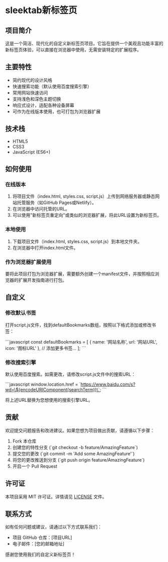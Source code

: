 # sleektab新标签页

## 项目简介

这是一个简洁、现代化的自定义新标签页项目。它旨在提供一个美观且功能丰富的新标签页体验，可以直接在浏览器中使用，无需安装特定的扩展程序。

## 主要特性

- 简约现代的设计风格
- 快速搜索功能（默认使用百度搜索引擎）
- 常用网站快速访问
- 支持浅色和深色主题切换
- 响应式设计，适配各种设备屏幕
- 可作为在线版本使用，也可打包为浏览器扩展

## 技术栈

- HTML5
- CSS3
- JavaScript (ES6+)

## 如何使用

### 在线版本

1. 将项目文件（index.html, styles.css, script.js）上传到网络服务器或静态网站托管服务（如GitHub Pages或Netlify）。
2. 在浏览器中访问托管的URL。
3. 可以使用"新标签页重定向"或类似的浏览器扩展，将此URL设置为新标签页。

### 本地使用

1. 下载项目文件（index.html, styles.css, script.js）到本地文件夹。
2. 在浏览器中打开index.html文件。

### 作为浏览器扩展使用

要将此项目打包为浏览器扩展，需要额外创建一个manifest文件，并按照相应浏览器的扩展开发指南进行打包。

## 自定义

### 修改默认书签

打开script.js文件，找到defaultBookmarks数组，按照以下格式添加或修改书签：

\`\`\`javascript
const defaultBookmarks = [
    { name: '网站名称', url: '网站URL', icon: '图标URL' },
    // 添加更多书签...
];
\`\`\`

### 修改搜索引擎

默认使用百度搜索。如需更改，请修改script.js文件中的搜索URL：

\`\`\`javascript
window.location.href = \`https://www.baidu.com/s?wd=\${encodeURIComponent(searchTerm)}\`;
\`\`\`

将上述URL替换为您想使用的搜索引擎URL。

## 贡献

欢迎提交问题报告和改进建议。如果您想为项目做出贡献，请遵循以下步骤：

1. Fork 本仓库
2. 创建您的特性分支 (\`git checkout -b feature/AmazingFeature\`)
3. 提交您的更改 (\`git commit -m 'Add some AmazingFeature'\`)
4. 将您的更改推送到分支 (\`git push origin feature/AmazingFeature\`)
5. 开启一个 Pull Request

## 许可证

本项目采用 MIT 许可证。详情请见 [LICENSE](LICENSE) 文件。

## 联系方式

如有任何问题或建议，请通过以下方式联系我们：

- 项目 GitHub 仓库：[项目URL]
- 电子邮件：[您的邮箱地址]

感谢您使用我们的自定义新标签页！

